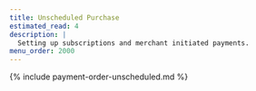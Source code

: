 ```yaml
---
title: Unscheduled Purchase
estimated_read: 4
description: |
  Setting up subscriptions and merchant initiated payments.
menu_order: 2000
---
```


{% include payment-order-unscheduled.md %}
